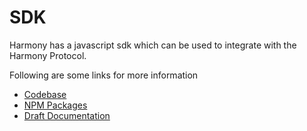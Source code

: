 # SDK

Harmony has a javascript sdk which can be used to integrate with the Harmony Protocol.

Following are some links for more information

* ​[Codebase](https://github.com/harmony-one/sdk)​
* ​[NPM Packages](https://www.npmjs.com/package/@harmony-js/core)​
* ​[Draft Documentation](https://harmony-js-sdk-doc.s3-us-west-1.amazonaws.com/index.html)​

